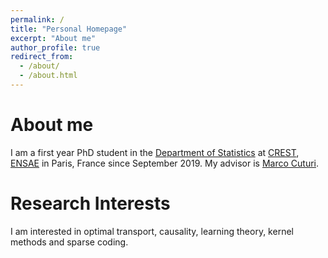 ```yaml
---
permalink: /
title: "Personal Homepage"
excerpt: "About me"
author_profile: true
redirect_from: 
  - /about/
  - /about.html
---
```

About me
=====
I am a first year PhD student in the [Department of Statistics](http://crest.science/people/statistics) at [CREST](http://crest.science), [ENSAE](https://www.ensae.fr) in Paris, France since September 2019. My advisor is [Marco Cuturi](https://marcocuturi.net).

Research Interests
=====
I am interested in optimal transport, causality, learning theory, kernel methods and sparse coding.



